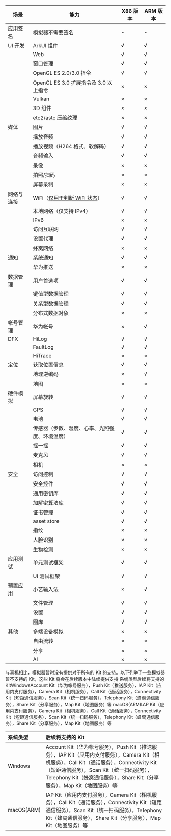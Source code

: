 | 场景       | 能力                                                                                                                                                      | X86 版本 | ARM 版本 |
| ---------- | --------------------------------------------------------------------------------------------------------------------------------------------------------- | -------- | -------- |
| 应用签名   | 模拟器不需要签名                                                                                                                                          | -        | -        |
| UI 开发    | ArkUI 组件                                                                                                                                                | √        | √        |
|            | Web                                                                                                                                                       | √        | √        |
|            | 窗口管理                                                                                                                                                  | √        | √        |
|            | OpenGL ES 2.0/3.0 指令                                                                                                                                    | √        | √        |
|            | OpenGL ES 3.0 扩展指令及 3.0 以上指令                                                                                                                     | ×        | ×        |
|            | Vulkan                                                                                                                                                    | ×        | ×        |
|            | 3D 组件                                                                                                                                                   | ×        | ×        |
|            | etc2/astc 压缩纹理                                                                                                                                        | ×        | ×        |
| 媒体       | 图片                                                                                                                                                      | √        | √        |
|            | 播放音频                                                                                                                                                  | √        | √        |
|            | 播放视频（H264 格式、软解码）                                                                                                                             | √        | √        |
|            | [音频输入](https://developer.huawei.com/consumer/cn/doc/harmonyos-guides-V5/ide-emulator-more-features-0000001886036897-V5#section101502357544)           | √        | √        |
|            | 录像                                                                                                                                                      | ×        | ×        |
|            | 拍照/扫码                                                                                                                                                 | ×        | ×        |
|            | 屏幕录制                                                                                                                                                  | ×        | ×        |
| 网络与连接 | WiFi（[仅用于判断 WiFi 状态](https://developer.huawei.com/consumer/cn/doc/harmonyos-guides-V5/ide-emulator-faqs-0000001840200954-V5#section16557939588)） | √        | √        |
|            | 本地网络（仅支持 IPv4）                                                                                                                                   | √        | √        |
|            | IPv6                                                                                                                                                      | ×        | ×        |
|            | 访问互联网                                                                                                                                                | √        | √        |
|            | 设置代理                                                                                                                                                  | √        | √        |
|            | 蜂窝网络                                                                                                                                                  | ×        | ×        |
| 通知       | 系统通知                                                                                                                                                  | √        | √        |
|            | 华为推送                                                                                                                                                  | ×        | ×        |
| 数据管理   | 用户首选项                                                                                                                                                | √        | √        |
|            | 键值型数据管理                                                                                                                                            | √        | √        |
|            | 关系型数据管理                                                                                                                                            | √        | √        |
|            | 分布式数据对象                                                                                                                                            | ×        | ×        |
| 帐号管理   | 华为帐号                                                                                                                                                  | ×        | √        |
| DFX        | HiLog                                                                                                                                                     | √        | √        |
|            | FaultLog                                                                                                                                                  | √        | √        |
|            | HiTrace                                                                                                                                                   | ×        | ×        |
| 定位       | 获取位置信息                                                                                                                                              | √        | √        |
|            | 地理逆编码                                                                                                                                                | ×        | √        |
|            | 地图                                                                                                                                                      | ×        | ×        |
| 硬件模拟   | 屏幕旋转                                                                                                                                                  | √        | √        |
|            | GPS                                                                                                                                                       | √        | √        |
|            | 电池                                                                                                                                                      | √        | √        |
|            | 传感器（步数、湿度、心率、光照强度、环境温度）                                                                                                            | √        | √        |
|            | 摇一摇                                                                                                                                                    | √        | √        |
|            | 麦克风                                                                                                                                                    | √        | √        |
|            | 相机                                                                                                                                                      | ×        | ×        |
| 安全       | 访问控制                                                                                                                                                  | √        | √        |
|            | 安全控件                                                                                                                                                  | √        | √        |
|            | 通用密钥库                                                                                                                                                | √        | √        |
|            | 加解密算法库                                                                                                                                              | √        | √        |
|            | 证书管理                                                                                                                                                  | √        | √        |
|            | asset store                                                                                                                                               | √        | √        |
|            | 指纹                                                                                                                                                      | ×        | ×        |
|            | 人脸识别                                                                                                                                                  | ×        | ×        |
|            | 生物检测                                                                                                                                                  | ×        | ×        |
| 应用测试   | 单元测试框架                                                                                                                                              | √        | √        |
|            | UI 测试框架                                                                                                                                               | √        | √        |
| 预置应用   | 小艺输入法                                                                                                                                                | ×        | √        |
|            | 文件管理                                                                                                                                                  | √        | √        |
|            | 设置                                                                                                                                                      | √        | √        |
|            | 图库                                                                                                                                                      | √        | √        |
| 其他       | 多端设备模拟                                                                                                                                              | ×        | ×        |
|            | 自由流转                                                                                                                                                  | ×        | ×        |
|            | 分享                                                                                                                                                      | ×        | ×        |
|            | AI                                                                                                                                                        | ×        | ×        |

与真机相比，模拟器暂时没有提供对于所有的 Kit 的支持。以下列举了一些模拟器暂不支持的 Kit，这些 Kit 将会在后续版本中陆续提供支持
系统类型后续将支持的 KitWindowsAccount Kit（华为帐号服务），Push Kit（推送服务），IAP Kit（应用内支付服务），Camera Kit（相机服务），Call Kit（通话服务），Connectivity Kit（短距通信服务），Scan Kit（统一扫码服务），Telephony Kit（蜂窝通信服务），Share Kit（分享服务），Map Kit（地图服务）等 macOS(ARM)IAP Kit（应用内支付服务），Camera Kit（相机服务），Call Kit（通话服务），Connectivity Kit（短距通信服务），Scan Kit（统一扫码服务），Telephony Kit（蜂窝通信服务），Share Kit（分享服务），Map Kit（地图服务）等

| 系统类型   | 后续将支持的 Kit                                                                                                                                                                                                                                                    |
| :--------- | :------------------------------------------------------------------------------------------------------------------------------------------------------------------------------------------------------------------------------------------------------------------ |
| Windows    | Account Kit（华为帐号服务），Push Kit（推送服务），IAP Kit（应用内支付服务），Camera Kit（相机服务），Call Kit（通话服务），Connectivity Kit（短距通信服务），Scan Kit（统一扫码服务），Telephony Kit（蜂窝通信服务），Share Kit（分享服务），Map Kit（地图服务）等 |
| macOS(ARM) | IAP Kit（应用内支付服务），Camera Kit（相机服务），Call Kit（通话服务），Connectivity Kit（短距通信服务），Scan Kit（统一扫码服务），Telephony Kit（蜂窝通信服务），Share Kit（分享服务），Map Kit（地图服务）等                                                    |
